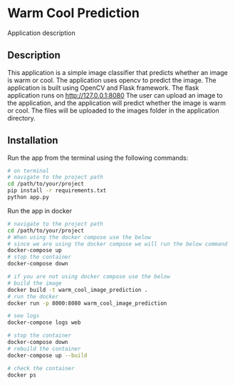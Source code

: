 # Warm Cool Prediction
Application description
## Description
This application is a simple image classifier that predicts whether an image is warm or cool. 
The application uses opencv to predict the image. 
The application is built using OpenCV and Flask framework. 
The flask application runs on http://127.0.0.1:8080
The user can upload an image to the application, and the application will predict whether the image is warm or cool.
The files will be uploaded to the images folder in the application directory.

## Installation
Run the app from the terminal using the following commands:
```bash
# on terminal
# navigate to the project path
cd /path/to/your/project
pip install -r requirements.txt
python app.py
```
Run the app in docker
```bash
# navigate to the project path
cd /path/to/your/project
# When using the docker compose use the below
# since we are using the docker compose we will run the below command
docker-compose up
# stop the container
docker-compose down

# if you are not using docker compose use the below
# build the image
docker build -t warm_cool_image_prediction .
# run the docker
docker run -p 8000:8080 warm_cool_image_prediction

# see logs
docker-compose logs web

# stop the container
docker-compose down
# rebuild the container
docker-compose up --build

# check the container
docker ps
```
